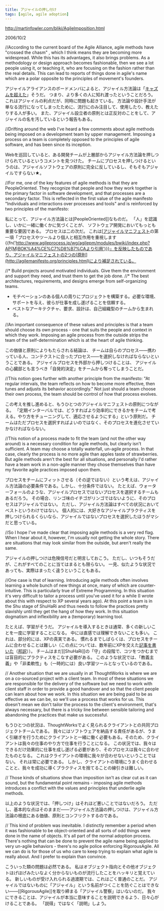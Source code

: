 ```yaml
---
title: アジャイルの押し付け
tags: [agile, agile adoption]
---
```


http://martinfowler.com/bliki/AgileImposition.html

2006/10/2

//According to the current board of the Agile Alliance, agile methods have "crossed the chasm" , which I think means they are becoming more widespread. While this has its advantages, it also brings problems. As a methodology or design approach becomes fashionable, then we see a lot people using it, or teaching it, who are focusing on the fashion rather than the real details. This can lead to reports of things done in agile's name which are a polar opposite to the principles of movement's founders.

アジャイルアライアンスのボードメンバによると、アジャイル方法論は「[キャズムを超えた](http://www.infoq.com/articles/agile-alliance-survey-2006)」そうだ。
つまり、より多くの人に知れ渡ったということだろう。
これはアジャイルの利点だが、同時に問題も起きている。
方法論や設計手法が単なる流行になってしまったために、流行にのみ注目して、使用したり、教えたりする人が多い。
また、アジャイル設立者の原則とは正反対のことをして、アジャイルの名を汚しているという報告もある。

//Drifting around the web I've heard a few comments about agile methods being imposed on a development team by upper management. Imposing a process on a team is completely opposed to the principles of agile software, and has been since its inception.

Webを巡回していると、ある開発チームが上層部からアジャイル方法論を押しつけられているというコメントを見つけた。
チームにプロセスを押しつけるというのは、アジャイルソフトウェアの原則に完全に反しているし、そもそもアジャイルですらない★。

//For me, one of the key features of agile methods is that they are PeopleOriented. They recognize that people and how they work together is the primary factor in software development, and that processes are a secondary factor. This is reflected in the first value of the agile manifesto "Individuals and interactions over processes and tools" and is reinforced by two principles of the manifesto:

私にとって、アジャイル方法論とは[PeopleOriented]]なものだ。
「人」を認識し、いかに一緒に働くかに気づくことが、
ソフトウェア開発においてもっとも重要な要因である。
プロセスは二の次だ。
これは[[アジャイルマニフェスト](http://agilemanifesto.org/)の第一項「プロセスやツールより個人と相互作用を重視します{{fn('http://www.agileprocess.jp/wg/agilepm/modules/bwiki/index.php?AP(M)BOK%A4%CE%C7%D8%B7%CAより引用')}}」を反映したものであり、アジャイルマニフェストの2つの[原則](http://agilemanifesto.org/principles.html)により補足されている。

//* Build projects around motivated individuals. Give them the environment and support they need, and trust them to get the job done.
//* The best architectures, requirements, and designs emerge from self-organizing teams.

* モチベーションのある個人の周りにプロジェクトを構築する。必要な環境、サポートを与え、彼らが仕事を成し遂げることを信頼する。
* ベストなアーキテクチャ、要求、設計は、自己組織型のチームから生まれる。

//An important consequence of these values and principles is that a team should choose its own process - one that suits the people and context in which they work. Imposing an agile process from the outside strips the team of the self-determination which is at the heart of agile thinking.

この価値と原則によりもたらされる結論は、
チームは自らのプロセス——携わっている人、コンテクストに合ったプロセス——を選択しなければならないということである。
アジャイルプロセスを外部から押しつけることは、
アジャイルの心臓部とも言うべき「自発的決定」をチームから奪ってしまうことだ。

//This notion goes further with another principle from the manifesto: "At regular intervals, the team reflects on how to become more effective, then tunes and adjusts its behavior accordingly." Not just should a team choose their own process, the team should be control of how that process evolves.

この考えを推し進めると、もうひとつのアジャイルマニフェストの原則につながる。
「定期インターバルでは、どうすればより効率的にできるかをチームで考える。やり方をチューニングして、適応させるようにする」という原則だ。
チームはただプロセスを選択すればよいのではなく、そのプロセスを進化させていかなければならない。

//This notion of a process made to fit the team (and not the other way around) is a necessary condition for agile methods, but clearly isn't sufficient. A team may choose a totally waterfall, un-agile process. In that case, clearly the process is no more agile than apples taste of strawberries. But agile methods aren't the best for all situations, and personally I'd rather have a team work in a non-agile manner they chose themselves than have my favorite agile practices imposed upon them.

プロセスをチームにフィットさせる（その逆ではない）という考えは、アジャイル方法論の必要条件である。しかし、十分条件ではない。
たとえば、ウォーターフォールのような、アジャイルプロセスではないプロセスを選択するチームもあるだろう。
その場合、リンゴ味のイチゴがリンゴではないように、そのプロセスはアジャイルではない。
ただし、アジャイル方法論はすべての状況においてベストというわけではない。
個人的には、大好きなアジャイルプラクティスを押しつけられるくらいなら、アジャイルではないプロセスを選択したほうがマシだと思っている。

//So I hope I've made clear that imposing agile methods is a very red flag. When I hear about it, however, I'm usually not getting the whole story. There are situations that may look similar from the outside, but aren't really the same.

アジャイルの押しつけは危険信号だと明言しておこう。
ただし、いつもそうだが、これがすべてのことに当てはまるとも限らない。
一見、似たような状況であっても、実際はまったく違うということもある。

//One case is that of learning. Introducing agile methods often involves learning a whole bunch of new things at once, many of which are counter-intuitive. This is particularly true of Extreme Programming. In this situation it's very difficult to tailor a process until you've used it for a while (I wrote about this with respect to XP several years ago). At this point a team is in the Shu stage of ShuHaRi and thus needs to follow the practices pretty slavishly until they get the hang of how they work. In this situation dogmatism and inflexibility are a (temporary) learning tool.

たとえば、学習がそうだ。
アジャイルを導入するときは通常、多くの新しいことを一度に学習することになる。
中には直感では理解できないことも多い。
これは、部分的には、XPの真実である。
慣れるまでしばらくは、プロセスをチームに合わせることは難しい（この点については、数年前にXPを交えた[記事を書いた](http://martinfowler.com/articles/xpVariation.html)（[邦訳](http://www.objectclub.jp/community/XP-jp/xp_relate/xpvariations-j)））。
チームはまだ[[ShuHaRi]]の「守」の段階で、コツをつかむまでは盲目的にプラクティスをこなす必要がある。
このような状況では、「教義主義」や「非柔軟性」も（一時的には）良い学習ツールとなっているのである。

// Another situation that we are usually in at ThoughtWorks is where we are on a co-sourced project with a client team. In most of these situations we are responsible for the delivery of the software but we need to work with client staff in order to provide a good handover and so that the client people can learn about how we work. In this situation we are being paid to be as effective as we can be, so we'll use a process that works for us. This doesn't mean we don't tailor the process to the client's environment, that's always necessary, but there is a tricky line between sensible tailoring and abandoning the practices that make us successful.

もうひとつの状況は、ThoughtWorksでよく見られるクライアントとの共同プロジェクトチームである。
我々にはソフトウェアを納品する責任があるが、うまく引継ぎを行うためにクライアントと一緒に働く必要もある。そのため、クライアントは我々の仕事のやり方で仕事を行うことになる。
この状況では、我々はできるだけ効果的に仕事を成し遂げる必要があり、そのプロセスは我々に合わせたものとなる。
これはクライアントの環境に我々が合わせないということではない。
それは常に必要である。
しかし、クライアントの環境にうまく合わせることと、我々を成功に導くプラクティスを捨てることの線引きは難しい。

// Those kinds of situations show than imposition isn't as clear cut as it can sound, but the fundamental point remains - imposing agile methods introduces a conflict with the values and principles that underlie agile methods.

以上のような状況では、「押しつけ」はそれほど悪いことではないだろう。
ただし、基本的な点はそのままだ——アジャイル方法論の押しつけは、アジャイル方法論の根底にある価値、原則とコンフリクトするのである。

// This kind of problem was inevitable. I distinctly remember a period when it was fashionable to be object-oriented and all sorts of odd things were done in the name of objects. It's all part of the normal adoption process. There's nothing that can be done to prevent the agile name being applied to very un-agile behaviors - there's no agile police enforcing RigorousAgile. All we can do is for those of us who care to keep trying to explain what agile is really about. And I prefer to explain than convince.

こういった類の問題は必然である。
私はオブジェクト指向とその他オブジェクトほげほげみたいなよく分からないものが流行したことをハッキリと覚えている。
新しいものが受け入れられる過渡期では、これはごく普通のことだ。
アジャイルではないものに「アジャイル」という名前がつくことを防ぐことはできない——[[RigorousAgile]]を取り締まる「アジャイル警察」はいないのだ。
我々にできることは、アジャイルが本当に意味することを説明できるよう、日々心がけることである。
「説得」ではなく「説明」しよう。
